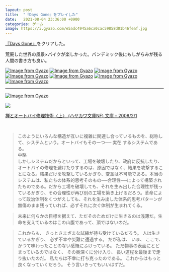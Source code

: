 ```yaml
---
layout: post
title:  "『Days Gone』をプレイした"
date:   2021-08-04 23:36:00 +0900
categories: ゲーム
image: https://i.gyazo.com/e5adc4945a6ca0cac59858d01b46feaf.jpg
---
```

[『Days Gone』](https://www.jp.playstation.com/games/days-gone/)をクリアした。


荒廃した世界の風景×バイクが楽しかった。パンデミック後にもしがらみが残る人間の書き方も良い。





[![Image from Gyazo](https://i.gyazo.com/e5adc4945a6ca0cac59858d01b46feaf.jpg)](https://gyazo.com/e5adc4945a6ca0cac59858d01b46feaf)
[![Image from Gyazo](https://i.gyazo.com/395d764f136de4ab84be66d376748263.jpg)](https://gyazo.com/395d764f136de4ab84be66d376748263)
[![Image from Gyazo](https://i.gyazo.com/3cb8b76a0f07270064b5c245df9c7ee1.jpg)](https://gyazo.com/3cb8b76a0f07270064b5c245df9c7ee1)
[![Image from Gyazo](https://i.gyazo.com/8a41f91674791e137c86b3a4da5aa524.jpg)](https://gyazo.com/8a41f91674791e137c86b3a4da5aa524)
[![Image from Gyazo](https://i.gyazo.com/0b6c0fabf55c658ef5b3346d2ae00fcb.jpg)](https://gyazo.com/0b6c0fabf55c658ef5b3346d2ae00fcb)
[![Image from Gyazo](https://i.gyazo.com/c46d864e18ce3d80f1b79b12491ccc67.jpg)](https://gyazo.com/c46d864e18ce3d80f1b79b12491ccc67)
[![Image from Gyazo](https://i.gyazo.com/41d076ebc22e2f77593e8583763ce056.jpg)](https://gyazo.com/41d076ebc22e2f77593e8583763ce056)


<hr>

[![Image from Gyazo](https://i.gyazo.com/415eab27cac4e2caa0926334bbb668ba.jpg)](https://gyazo.com/415eab27cac4e2caa0926334bbb668ba)

<p><a href="https://www.amazon.co.jp/dp/415050332X?&linkCode=li2&tag=peipeipe-22&linkId=7d2632f846035d4987ff98e649a1b5ca&language=ja_JP&ref_=as_li_ss_il" target="_blank" rel="nofollow"><img border="0" src="//ws-fe.amazon-adsystem.com/widgets/q?_encoding=UTF8&ASIN=415050332X&Format= _SL250_&ID=AsinImage&MarketPlace=JP&ServiceVersion=20070822&WS=1&tag=peipeipe-22&language=ja_JP" ></a><img src="https://ir-jp.amazon-adsystem.com/e/ir?t=peipeipe-22&language=ja_JP&l=li2&o=9&a=415050332X" width="1" height="1" border="0" alt="" style="border:none !important; margin:0px !important;" /></p> <p><a href="https://www.amazon.co.jp/dp/415050332X?&linkCode=li2&tag=peipeipe-22&linkId=7d2632f846035d4987ff98e649a1b5ca&language=ja_JP&ref_=as_li_ss_il" target="_blank" rel="nofollow">禅とオートバイ修理技術〈上〉 (ハヤカワ文庫NF) 文庫 – 2008/2/1</a></p><br/>
<blockquote>
このようにいろんな構造が互いに複雑に関連し合っているものを、総称して、システムという。オートバイもその一つ── 実在 するシステムである。<br/>
中略<br/>
しかしシステムだからといって、工場を破壊したり、政府に反抗したり、オートバイの修理を避けたりするのは、原因ではなく、結果を攻撃することになる。結果だけを攻撃しているかぎり、変革は不可能である。本当のシステムは、私たちの体系的思考そのもの──合理性──によって構築されたものである。だから工場を破壊しても、それを生み出した合理性が残っているかぎり、その合理性が再び別の工場を築き上げるだろう。革命によって政治体制をくつがえしても、それを生み出した体系的思考パターンが無傷のまま残っていれば、必ずそれに次ぐ体制が生まれてくる。
</blockquote>

<blockquote>
未来に何らかの目標を据えて、ただそのためだけに生きるのは浅薄だ。生命を支えているのはこの山腹であって、頂ではないのだ。
</blockquote>
<blockquote>
これからも、 きっとさまざまな試練が待ち受けているだろう。 人は生きているかぎり、 必ず不幸や災難に遭遇する。 だが私は、 いま、 ここで、 かつて味わったことのない感慨にふけっている。 ただ物事の表面にとどまっているのではなく、 その奥深くに分け入り、 長い道程を最後まで走り抜いたのだ。 私たちは不幸に打ち克ったのである。 これからはもっと良くなっていくだろう。 そう言いきってもいいはずだ。


</blockquote>